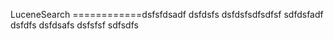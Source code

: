 LuceneSearch
============dsfsfdsadf
dsfdsfs
dsfdsfsdfsdfsf
sdfdsfadf
dsfdfs
dsfdsafs
dsfsfsf
sdfsdfs
